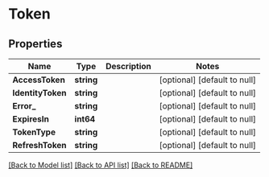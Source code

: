 # Token

## Properties
Name | Type | Description | Notes
------------ | ------------- | ------------- | -------------
**AccessToken** | **string** |  | [optional] [default to null]
**IdentityToken** | **string** |  | [optional] [default to null]
**Error_** | **string** |  | [optional] [default to null]
**ExpiresIn** | **int64** |  | [optional] [default to null]
**TokenType** | **string** |  | [optional] [default to null]
**RefreshToken** | **string** |  | [optional] [default to null]

[[Back to Model list]](../README.md#documentation-for-models) [[Back to API list]](../README.md#documentation-for-api-endpoints) [[Back to README]](../README.md)

